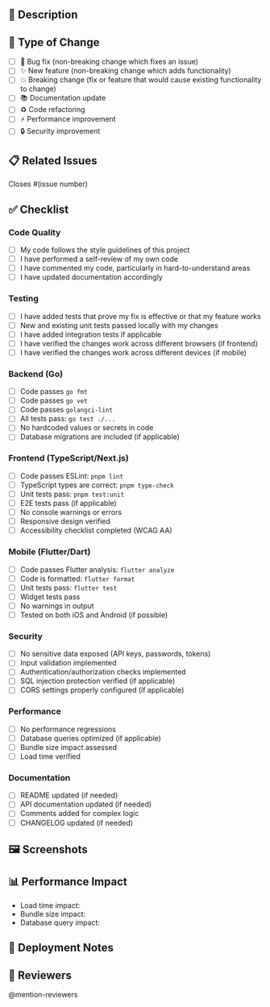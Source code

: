 ## 📝 Description

<!-- Describe the changes you've made -->

## 🎯 Type of Change

- [ ] 🐛 Bug fix (non-breaking change which fixes an issue)
- [ ] ✨ New feature (non-breaking change which adds functionality)
- [ ] 💥 Breaking change (fix or feature that would cause existing functionality to change)
- [ ] 📚 Documentation update
- [ ] ♻️ Code refactoring
- [ ] ⚡ Performance improvement
- [ ] 🔒 Security improvement

## 📋 Related Issues

Closes #(issue number)

## ✅ Checklist

### Code Quality
- [ ] My code follows the style guidelines of this project
- [ ] I have performed a self-review of my own code
- [ ] I have commented my code, particularly in hard-to-understand areas
- [ ] I have updated documentation accordingly

### Testing
- [ ] I have added tests that prove my fix is effective or that my feature works
- [ ] New and existing unit tests passed locally with my changes
- [ ] I have added integration tests if applicable
- [ ] I have verified the changes work across different browsers (if frontend)
- [ ] I have verified the changes work across different devices (if mobile)

### Backend (Go)
- [ ] Code passes `go fmt`
- [ ] Code passes `go vet`
- [ ] Code passes `golangci-lint`
- [ ] All tests pass: `go test ./...`
- [ ] No hardcoded values or secrets in code
- [ ] Database migrations are included (if applicable)

### Frontend (TypeScript/Next.js)
- [ ] Code passes ESLint: `pnpm lint`
- [ ] TypeScript types are correct: `pnpm type-check`
- [ ] Unit tests pass: `pnpm test:unit`
- [ ] E2E tests pass (if applicable)
- [ ] No console warnings or errors
- [ ] Responsive design verified
- [ ] Accessibility checklist completed (WCAG AA)

### Mobile (Flutter/Dart)
- [ ] Code passes Flutter analysis: `flutter analyze`
- [ ] Code is formatted: `flutter format`
- [ ] Unit tests pass: `flutter test`
- [ ] Widget tests pass
- [ ] No warnings in output
- [ ] Tested on both iOS and Android (if possible)

### Security
- [ ] No sensitive data exposed (API keys, passwords, tokens)
- [ ] Input validation implemented
- [ ] Authentication/authorization checks implemented
- [ ] SQL injection protection verified (if applicable)
- [ ] CORS settings properly configured (if applicable)

### Performance
- [ ] No performance regressions
- [ ] Database queries optimized (if applicable)
- [ ] Bundle size impact assessed
- [ ] Load time verified

### Documentation
- [ ] README updated (if needed)
- [ ] API documentation updated (if needed)
- [ ] Comments added for complex logic
- [ ] CHANGELOG updated (if needed)

## 🖼️ Screenshots

<!-- Add screenshots if this is a UI change -->

## 📊 Performance Impact

<!-- Describe any performance implications -->
- Load time impact: <!-- e.g., +10ms, negligible, -5% -->
- Bundle size impact: <!-- e.g., +50KB, negligible -->
- Database query impact: <!-- e.g., no change, 1 additional query per request -->

## 🔄 Deployment Notes

<!-- Any special deployment instructions or dependencies -->

## 👥 Reviewers

<!-- Tag reviewers -->
@mention-reviewers

